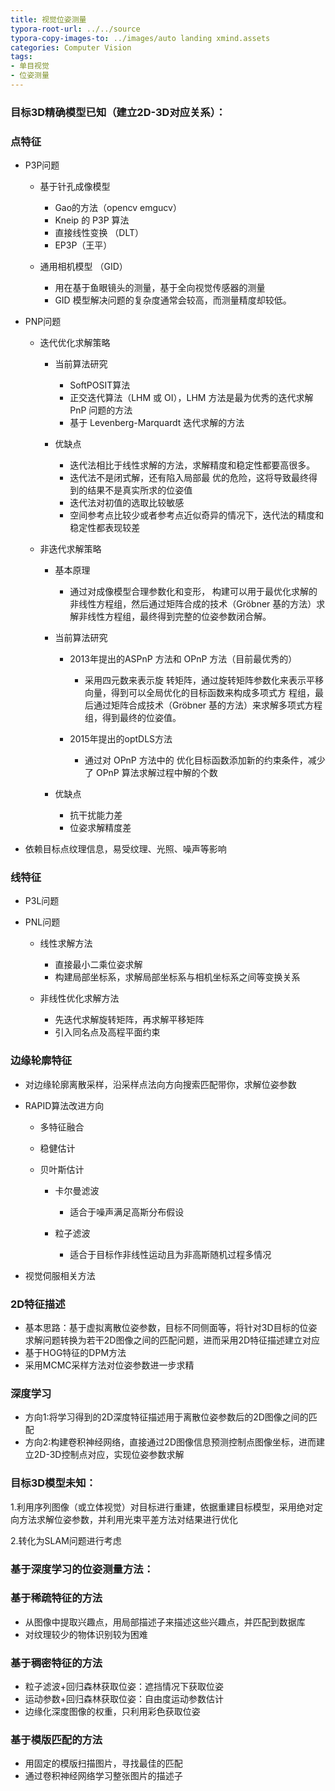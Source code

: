 ```yaml
---
title: 视觉位姿测量
typora-root-url: ../../source
typora-copy-images-to: ../images/auto landing xmind.assets
categories: Computer Vision
tags:
- 单目视觉
- 位姿测量
---
```


### 目标3D精确模型已知（建立2D-3D对应关系）：

### 点特征

- P3P问题

	- 基于针孔成像模型

		- Gao的方法（opencv  emgucv）
		- Kneip 的 P3P 算法
		- 直接线性变换 （DLT）
		- EP3P（王平）

	- 通用相机模型 （GID）

		- 用在基于鱼眼镜头的测量，基于全向视觉传感器的测量
		- GID 模型解决问题的复杂度通常会较高，而测量精度却较低。

- PNP问题

	- 迭代优化求解策略

		- 当前算法研究

			- SoftPOSIT算法
			- 正交迭代算法（LHM 或 OI），LHM 方法是最为优秀的迭代求解 PnP 问题的方法
			- 基于 Levenberg-Marquardt 迭代求解的方法

		- 优缺点

			- 迭代法相比于线性求解的方法，求解精度和稳定性都要高很多。
			- 迭代法不是闭式解，还有陷入局部最 优的危险，这将导致最终得到的结果不是真实所求的位姿值
			- 迭代法对初值的选取比较敏感
			- 空间参考点比较少或者参考点近似奇异的情况下，迭代法的精度和稳定性都表现较差

	- 非迭代求解策略

		- 基本原理

			- 通过对成像模型合理参数化和变形， 构建可以用于最优化求解的非线性方程组，然后通过矩阵合成的技术（Gröbner 基的方法）求解非线性方程组，最终得到完整的位姿参数闭合解。

		- 当前算法研究

			- 2013年提出的ASPnP 方法和 OPnP 方法（目前最优秀的）

				- 采用四元数来表示旋 转矩阵，通过旋转矩阵参数化来表示平移向量，得到可以全局优化的目标函数来构成多项式方 程组，最后通过矩阵合成技术（Gröbner 基的方法）来求解多项式方程组，得到最终的位姿值。

			- 2015年提出的optDLS方法

				- 通过对 OPnP 方法中的 优化目标函数添加新的约束条件，减少了 OPnP 算法求解过程中解的个数

		- 优缺点

			- 抗干扰能力差
			- 位姿求解精度差

- 依赖目标点纹理信息，易受纹理、光照、噪声等影响

### 线特征

- P3L问题
- PNL问题

	- 线性求解方法

		- 直接最小二乘位姿求解
		- 构建局部坐标系，求解局部坐标系与相机坐标系之间等变换关系

	- 非线性优化求解方法

		- 先迭代求解旋转矩阵，再求解平移矩阵
		- 引入同名点及高程平面约束

### 边缘轮廓特征

- 对边缘轮廓离散采样，沿采样点法向方向搜索匹配带你，求解位姿参数
- RAPID算法改进方向

	- 多特征融合
	- 稳健估计
	- 贝叶斯估计

		- 卡尔曼滤波

			- 适合于噪声满足高斯分布假设

		- 粒子滤波

			- 适合于目标作非线性运动且为非高斯随机过程多情况

- 视觉伺服相关方法

### 2D特征描述

- 基本思路：基于虚拟离散位姿参数，目标不同侧面等，将针对3D目标的位姿求解问题转换为若干2D图像之间的匹配问题，进而采用2D特征描述建立对应
- 基于HOG特征的DPM方法
- 采用MCMC采样方法对位姿参数进一步求精

### 深度学习

- 方向1:将学习得到的2D深度特征描述用于离散位姿参数后的2D图像之间的匹配
- 方向2:构建卷积神经网络，直接通过2D图像信息预测控制点图像坐标，进而建立2D-3D控制点对应，实现位姿参数求解

### 目标3D模型未知：

1.利用序列图像（或立体视觉）对目标进行重建，依据重建目标模型，采用绝对定向方法求解位姿参数，并利用光束平差方法对结果进行优化

2.转化为SLAM问题进行考虑

### 基于深度学习的位姿测量方法：

### 基于稀疏特征的方法

- 从图像中提取兴趣点，用局部描述子来描述这些兴趣点，并匹配到数据库
- 对纹理较少的物体识别较为困难

### 基于稠密特征的方法

- 粒子滤波+回归森林获取位姿：遮挡情况下获取位姿
- 运动参数+回归森林获取位姿：自由度运动参数估计
- 边缘化深度图像的权重，只利用彩色获取位姿

### 基于模版匹配的方法

- 用固定的模版扫描图片，寻找最佳的匹配
- 通过卷积神经网络学习整张图片的描述子
